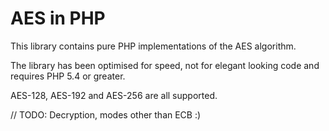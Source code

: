 AES in PHP
==========

This library contains pure PHP implementations of the AES algorithm.

The library has been optimised for speed, not for elegant looking code and requires PHP 5.4 or greater.

AES-128, AES-192 and AES-256 are all supported.

// TODO: Decryption, modes other than ECB :)
